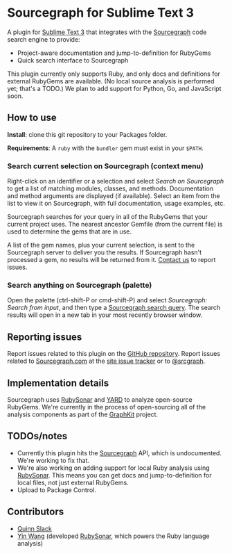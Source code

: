 # Sourcegraph for Sublime Text 3

A plugin for [Sublime Text 3](http://www.sublimetext.com/3) that integrates with
the [Sourcegraph](https://sourcegraph.com) code search engine to provide:

* Project-aware documentation and jump-to-definition for RubyGems
* Quick search interface to Sourcegraph

This plugin currently only supports Ruby, and only docs and definitions for
external RubyGems are available. (No local source analysis is performed yet;
that's a TODO.) We plan to add support for Python, Go, and JavaScript soon.

## How to use

**Install**: clone this git repository to your Packages folder.

**Requirements**: A `ruby` with the `bundler` gem must exist in your `$PATH`.

### Search current selection on Sourcegraph (context menu)

Right-click on an identifier or a selection and select _Search on Sourcegraph_
to get a list of matching modules, classes, and methods. Documentation and
method arguments are displayed (if available). Select an item from the list to
view it on Sourcegraph, with full documentation, usage examples, etc.

Sourcegraph searches for your query in all of the RubyGems that your current
project uses. The nearest ancestor Gemfile (from the current file) is used to
determine the gems that are in use.

A list of the gem names, plus your current selection, is sent to the Sourcegraph
server to deliver you the results. If Sourcegraph hasn't processed a gem, no
results will be returned from it. [Contact us](https://sourcegraph.com/contact)
to report issues.

### Search anything on Sourcegraph (palette)

Open the palette (ctrl-shift-P or cmd-shift-P) and select _Sourcegraph: Search
from input_, and then type a [Sourcegraph search
query](https://sourcegraph.com/help/users/search). The search results will open
in a new tab in your most recently browser window.

## Reporting issues

Report issues related to this plugin on the [GitHub
repository](https://github.com/sourcegraph/sourcegraph-sublime). Report issues
related to [Sourcegraph.com](https://sourcegraph.com) at the [site issue
tracker](https://github.com/sourcegraph/sourcegraph.com/issues/new) or to
[@srcgraph](https://twitter.com/srcgraph).

## Implementation details

Sourcegraph uses [RubySonar](https://github.com/yinwang0/rubysonar) and
[YARD](https://github.com/lsegal/yard) to analyze open-source RubyGems. We're
currently in the process of open-sourcing all of the analysis components as part
of the [GraphKit](http://graphkit.org/) project.


## TODOs/notes

* Currently this plugin hits the [Sourcegraph](https://sourcegraph.com) API, which is undocumented. We're working to fix that.
* We're also working on adding support for local Ruby analysis using [RubySonar](https://github.com/yinwang0/rubysonar). This means you can get docs and jump-to-definition for local files, not just external RubyGems.
* Upload to Package Control.


## Contributors

* [Quinn Slack](https://sourcegraph.com/sqs)
* [Yin Wang](https://sourcegraph.com/yinwang0) (developed [RubySonar](https://github.com/yinwang0/rubysonar), which powers the Ruby language analysis)
